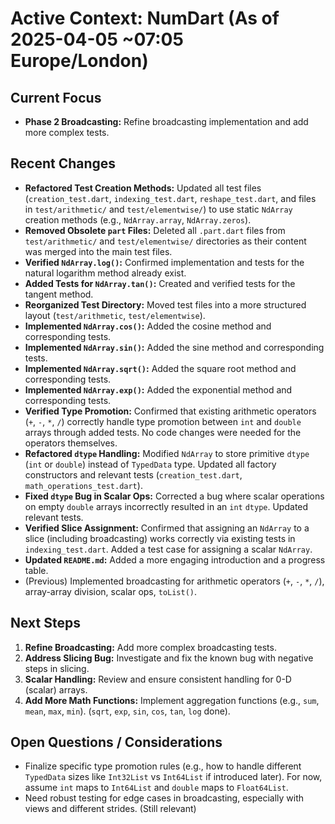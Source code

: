 <!-- Version: 1.4 | Last Updated: 2025-04-05 | Updated By: Cline -->

# Active Context: NumDart (As of 2025-04-05 ~07:05 Europe/London)

## Current Focus

- **Phase 2 Broadcasting:** Refine broadcasting implementation and add more
  complex tests.

## Recent Changes

- **Refactored Test Creation Methods:** Updated all test files
  (`creation_test.dart`, `indexing_test.dart`, `reshape_test.dart`, and files in
  `test/arithmetic/` and `test/elementwise/`) to use static `NdArray` creation
  methods (e.g., `NdArray.array`, `NdArray.zeros`).
- **Removed Obsolete `part` Files:** Deleted all `.part.dart` files from
  `test/arithmetic/` and `test/elementwise/` directories as their content was
  merged into the main test files.
- **Verified `NdArray.log()`:** Confirmed implementation and tests for the
  natural logarithm method already exist.
- **Added Tests for `NdArray.tan()`:** Created and verified tests for the
  tangent method.
- **Reorganized Test Directory:** Moved test files into a more structured layout
  (`test/arithmetic`, `test/elementwise`).
- **Implemented `NdArray.cos()`:** Added the cosine method and corresponding
  tests.
- **Implemented `NdArray.sin()`:** Added the sine method and corresponding
  tests.
- **Implemented `NdArray.sqrt()`:** Added the square root method and
  corresponding tests.
- **Implemented `NdArray.exp()`:** Added the exponential method and
  corresponding tests.
- **Verified Type Promotion:** Confirmed that existing arithmetic operators
  (`+`, `-`, `*`, `/`) correctly handle type promotion between `int` and
  `double` arrays through added tests. No code changes were needed for the
  operators themselves.
- **Refactored `dtype` Handling:** Modified `NdArray` to store primitive `dtype`
  (`int` or `double`) instead of `TypedData` type. Updated all factory
  constructors and relevant tests (`creation_test.dart`,
  `math_operations_test.dart`).
- **Fixed `dtype` Bug in Scalar Ops:** Corrected a bug where scalar operations
  on empty `double` arrays incorrectly resulted in an `int` `dtype`. Updated
  relevant tests.
- **Verified Slice Assignment:** Confirmed that assigning an `NdArray` to a
  slice (including broadcasting) works correctly via existing tests in
  `indexing_test.dart`. Added a test case for assigning a scalar `NdArray`.
- **Updated `README.md`:** Added a more engaging introduction and a progress
  table.
- (Previous) Implemented broadcasting for arithmetic operators (`+`, `-`, `*`,
  `/`), array-array division, scalar ops, `toList()`.

## Next Steps

1. **Refine Broadcasting:** Add more complex broadcasting tests.
2. **Address Slicing Bug:** Investigate and fix the known bug with negative
   steps in slicing.
3. **Scalar Handling:** Review and ensure consistent handling for 0-D (scalar)
   arrays.
4. **Add More Math Functions:** Implement aggregation functions (e.g., `sum`,
   `mean`, `max`, `min`). (`sqrt`, `exp`, `sin`, `cos`, `tan`, `log` done).

## Open Questions / Considerations

- Finalize specific type promotion rules (e.g., how to handle different
  `TypedData` sizes like `Int32List` vs `Int64List` if introduced later). For
  now, assume `int` maps to `Int64List` and `double` maps to `Float64List`.
- Need robust testing for edge cases in broadcasting, especially with views and
  different strides. (Still relevant)
